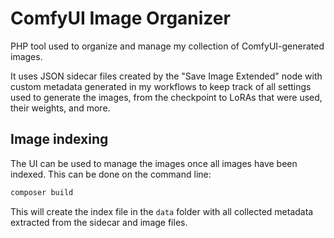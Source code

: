 # ComfyUI Image Organizer

PHP tool used to organize and manage my collection of ComfyUI-generated images.

It uses JSON sidecar files created by the "Save Image Extended" node with custom
metadata generated in my workflows to keep track of all settings used to generate 
the images, from the checkpoint to LoRAs that were used, their weights, and more.

## Image indexing

The UI can be used to manage the images once all images have been indexed.
This can be done on the command line:

```bash
composer build
```

This will create the index file in the `data` folder with all collected metadata
extracted from the sidecar and image files.